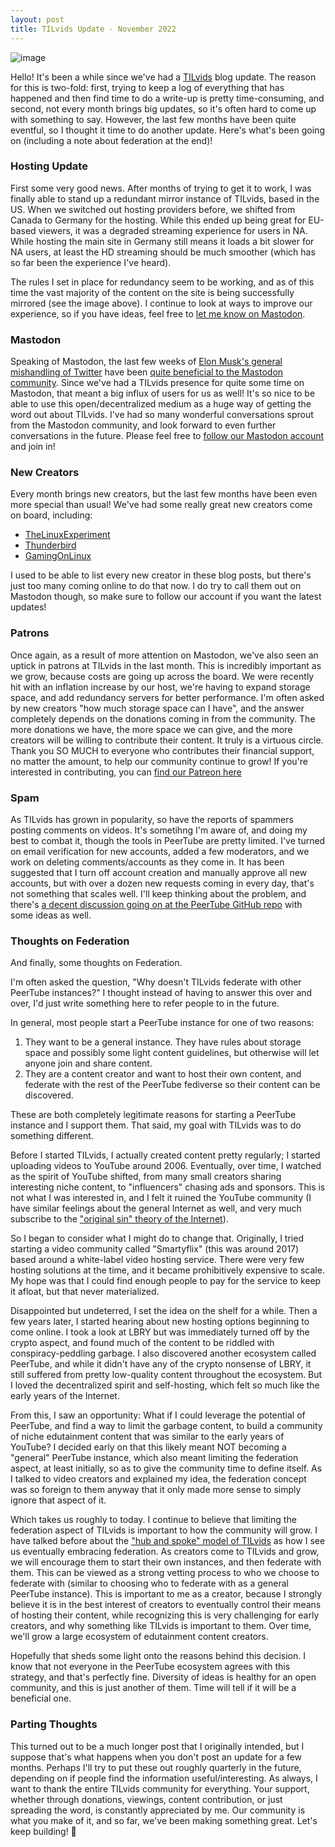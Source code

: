 ```yaml
---
layout: post
title: TILvids Update - November 2022
---
```


![image](https://user-images.githubusercontent.com/69435791/201528671-d474b844-05cb-473e-8ad3-33ea4c489f44.png)

Hello! It's been a while since we've had a [TILvids](https://tilvids.com) blog update. The reason for this is two-fold: first, trying to keep a log of everything that has happened and then find time to do a write-up is pretty time-consuming, and second, not every month brings big updates, so it's often hard to come up with something to say. However, the last few months have been quite eventful, so I thought it time to do another update. Here's what's been going on (including a note about federation at the end)!

### Hosting Update

First some very good news. After months of trying to get it to work, I was finally able to stand up a redundant mirror instance of TILvids, based in the US. When we switched out hosting providers before, we shifted from Canada to Germany for the hosting. While this ended up being great for EU-based viewers, it was a degraded streaming experience for users in NA. While hosting the main site in Germany still means it loads a bit slower for NA users, at least the HD streaming should be much smoother (which has so far been the experience I've heard).

The rules I set in place for redundancy seem to be working, and as of this time the vast majority of the content on the site is being successfully mirrored (see the image above). I continue to look at ways to improve our experience, so if you have ideas, feel free to [let me know on Mastodon](https://mstdn.social/@tilvids).

### Mastodon

Speaking of Mastodon, the last few weeks of [Elon Musk's general mishandling of Twitter](https://www.cnbc.com/2022/11/09/elon-musk-took-over-a-struggling-twitter-and-has-quickly-made-it-worse.html) have been [quite beneficial to the Mastodon community](https://www.reuters.com/technology/mastodon-what-is-social-network-hailed-twitter-alternative-2022-11-07/). Since we've had a TILvids presence for quite some time on Mastodon, that meant a big influx of users for us as well! It's so nice to be able to use this open/decentralized medium as a huge way of getting the word out about TILvids. I've had so many wonderful conversations sprout from the Mastodon community, and look forward to even further conversations in the future. Please feel free to [follow our Mastodon account](https://mstdn.social/@tilvids) and join in!

### New Creators

Every month brings new creators, but the last few months have been even more special than usual! We've had some really great new creators come on board, including:

- [TheLinuxExperiment](https://tilvids.com/c/thelinuxexperiment_channel)
- [Thunderbird](https://tilvids.com/c/thunderbird_channel)
- [GamingOnLinux](https://tilvids.com/c/gamingonlinux_channel)

I used to be able to list every new creator in these blog posts, but there's just too many coming online to do that now. I do try to call them out on Mastodon though, so make sure to follow our account if you want the latest updates!

### Patrons

Once again, as a result of more attention on Mastodon, we've also seen an uptick in patrons at TILvids in the last month. This is incredibly important as we grow, because costs are going up across the board. We were recently hit with an inflation increase by our host, we're having to expand storage space, and add redundancy servers for better performance. I'm often asked by new creators "how much storage space can I have", and the answer completely depends on the donations coming in from the community. The more donations we have, the more space we can give, and the more creators will be willing to contribute their content. It truly is a virtuous circle. Thank you SO MUCH to everyone who contributes their financial support, no matter the amount, to help our community continue to grow! If you're interested in contributing, you can [find our Patreon here](https://www.patreon.com/tilvids)

### Spam

As TILvids has grown in popularity, so have the reports of spammers posting comments on videos. It's sometihng I'm aware of, and doing my best to combat it, though the tools in PeerTube are pretty limited. I've turned on email verification for new accounts, added a few moderators, and we work on deleting comments/accounts as they come in. It has been suggested that I turn off account creation and manually approve all new accounts, but with over a dozen new requests coming in every day, that's not something that scales well. I'll keep thinking about the problem, and there's [a decent discussion going on at the PeerTube GitHub repo](https://github.com/Chocobozzz/PeerTube/issues/5336) with some ideas as well.

### Thoughts on Federation

And finally, some thoughts on Federation.

I'm often asked the question, "Why doesn't TILvids federate with other PeerTube instances?" I thought instead of having to answer this over and over, I'd just write something here to refer people to in the future.

In general, most people start a PeerTube instance for one of two reasons:

1. They want to be a general instance. They have rules about storage space and possibly some light content guidelines, but otherwise will let anyone join and share content.
2. They are a content creator and want to host their own content, and federate with the rest of the PeerTube fediverse so their content can be discovered.

These are both completely legitimate reasons for starting a PeerTube instance and I support them. That said, my goal with TILvids was to do something different.

Before I started TILvids, I actually created content pretty regularly; I started uploading videos to YouTube around 2006. Eventually, over time, I watched as the spirit of YouTube shifted, from many small creators sharing interesting niche content, to "influencers" chasing ads and sponsors. This is not what I was interested in, and I felt it ruined the YouTube community (I have similar feelings about the general Internet as well, and very much subscribe to the ["original sin" theory of the Internet](https://www.theatlantic.com/technology/archive/2014/08/advertising-is-the-internets-original-sin/376041/)).

So I began to consider what I might do to change that. Originally, I tried starting a video community called "Smartyflix" (this was around 2017) based around a white-label video hosting service. There were very few hosting solutions at the time, and it became prohibitively expensive to scale. My hope was that I could find enough people to pay for the service to keep it afloat, but that never materialized.

Disappointed but undeterred, I set the idea on the shelf for a while. Then a few years later, I started hearing about new hosting options beginning to come online. I took a look at LBRY but was immediately turned off by the crypto aspect, and found much of the content to be riddled with conspiracy-peddling garbage. I also discovered another ecosystem called PeerTube, and while it didn't have any of the crypto nonsense of LBRY, it still suffered from pretty low-quality content throughout the ecosystem. But I loved the decentralized spirit and self-hosting, which felt so much like the early years of the Internet.

From this, I saw an opportunity: What if I could leverage the potential of PeerTube, and find a way to limit the garbage content, to build a community of niche edutainment content that was similar to the early years of YouTube? I decided early on that this likely meant NOT becoming a "general" PeerTube instance, which also meant limiting the federation aspect, at least initially, so as to give the community time to define itself. As I talked to video creators and explained my idea, the federation concept was so foreign to them anyway that it only made more sense to simply ignore that aspect of it.

Which takes us roughly to today. I continue to believe that limiting the federation aspect of TILvids is important to how the community will grow. I have talked before about the ["hub and spoke" model of TILvids](https://blog.tilvids.com/TILvids-Update-May-2021/) as how I see us eventually embracing federation. As creators come to TILvids and grow, we will encourage them to start their own instances, and then federate with them. This can be viewed as a strong vetting process to who we choose to federate with (similar to choosing who to federate with as a general PeerTube instance). This is important to me as a creator, because I strongly believe it is in the best interest of creators to eventually control their means of hosting their content, while recognizing this is very challenging for early creators, and why something like TILvids is important to them. Over time, we'll grow a large ecosystem of edutainment content creators.

Hopefully that sheds some light onto the reasons behind this decision. I know that not everyone in the PeerTube ecosystem agrees with this strategy, and that's perfectly fine. Diversity of ideas is healthy for an open community, and this is just another of them. Time will tell if it will be a beneficial one.

### Parting Thoughts

This turned out to be a much longer post that I originally intended, but I suppose that's what happens when you don't post an update for a few months. Perhaps I'll try to put these out roughly quarterly in the future, depending on if people find the information useful/interesting. As always, I want to thank the entire TILvids community for everything. Your support, whether through donations, viewings, content contribution, or just spreading the word, is constantly appreciated by me. Our community is what you make of it, and so far, we've been making something great. Let's keep building! 💙
